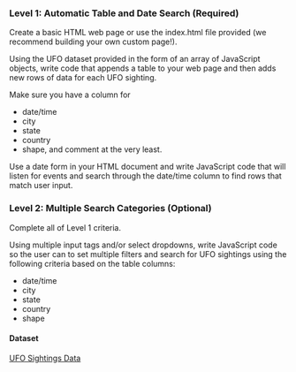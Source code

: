 ### Level 1: Automatic Table and Date Search (Required)

Create a basic HTML web page or use the index.html file provided (we recommend building your own custom page!).

Using the UFO dataset provided in the form of an array of JavaScript objects, write code that appends a table to your web page and then adds new rows of data for each UFO sighting.

Make sure you have a column for 
* date/time
* city
* state
* country
* shape, and comment at the very least.

Use a date form in your HTML document and write JavaScript code that will listen for events and search through the date/time column to find rows that match user input.

### Level 2: Multiple Search Categories (Optional)
Complete all of Level 1 criteria.


Using multiple input tags and/or select dropdowns, write JavaScript code so the user can to set multiple filters and search for UFO sightings using the following criteria based on the table columns:

* date/time
* city
* state
* country
* shape

#### Dataset

[UFO Sightings Data](Javascript-and-DOM-Manipulation/UFO-level-1/data.js)
